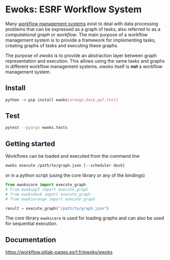 # Ewoks: ESRF Workflow System

Many [workflow management systems](https://s.apache.org/existing-workflow-systems) exist to deal with data processing problems that can be expressed as a graph of tasks, also referred to as a *computational graph* or *workflow*. The main purpose of a workflow management system is to provide a framework for implementing tasks, creating graphs of tasks and executing these graphs.

The purpose of *ewoks* is to provide an abstraction layer between graph representation and execution. This allows using the same tasks and graphs in different workflow management systems. *ewoks* itself is **not** a workflow management system.

## Install

```bash
python -m pip install ewoks[orange,dask,ppf,test]
```

## Test

```bash
pytest --pyargs ewoks.tests
```

## Getting started

Workflows can be loaded and executed from the command line

```bash
ewoks execute /path/to/graph.json [--scheduler dask]
```

or in a python script (using the core library or any of the bindings)

```python
from ewokscore import execute_graph
# from ewoksppf import execute_graph
# from ewoksdask import execute_graph
# from ewoksorange import execute_graph

result = execute_graph("/path/to/graph.json")
```

The core library `ewokscore` is used for loading graphs and can also be used for sequential execution.

## Documentation

https://workflow.gitlab-pages.esrf.fr/ewoks/ewoks
